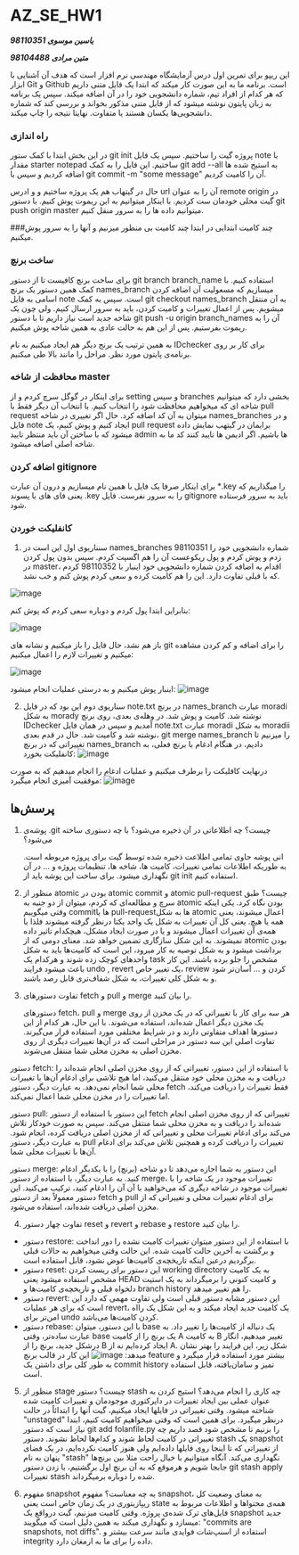 # AZ_SE_HW1
***یاسین موسوی 98110351***

***متین مرادی 98104488***

این ریپو برای تمرین اول درس آزمایشگاه مهندسی نرم افزار است که هدف آن آشنایی با ابزار Git و Github است. برنامه ما به این صورت کار میکند که ابتدا یک فایل متنی داریم که هر کدام از افراد تیم، شماره دانشجویی خود را در آن اضافه میکند. سپس یک برنامه به زبان پایتون نوشته میشود که از فایل متنی مذکور بخواند و بررسی کند که شماره دانشجویی‌ها یکسان هستند یا متفاوت. نهایتا نتیجه را چاپ میکند. 

### راه اندازی
 در این بخش ابتدا با کمک ستور  git init  پروژه گیت را ساختیم. سپس یک فایل note  با مقدار  starter notepad  ساختیم. این فایل را به کمک  git add --all  به استیج شده ها اضافه کردیم و سپس با  git commit -m "some message" آن را کامیت کردیم.

حال در گیتهاب هم یک پروژه ساختیم و و ادرس  url آن را به عنوان remote origin  در گیت محلی خودمان ست کردیم. با اینکار میتوانیم به این ریموت پوش کنیم. با دستور  git push origin master میتوانیم داده ها را به سرور منقل کنیم.

###چند کامیت ابتدایی
در ابتدا چند کامیت بی منظور میزنیم و آنها را به سرور پوش میکنیم. 
### ساخت برنچ
برای ساخت برنچ کافیست تا از دستور  git branch branch_name استفاده کنیم. با کمک همین دستور یک برنچ  names_branch میسازیم که مسعولیت آن اضافه کردن اسامی به فایل note است. سپس به کمک  git checkout names_branch به آن منتقل میشویم.
پس از اعمال تغییرات و کامیت کردن، باید به سرور ارسال کنیم. ولی چون یک شاخه جدید است نیاز داریم تا با دستور  git push -u origin branch_names آن را به ریموت بفرستیم. پس از این هم به حالت عادی به همین شاخه پوش میکنیم. 

به همین ترتیب یک برنج دیگر هم ایجاد میکنیم به نام IDchecker برای کار بر روی برنامه‌ی پایتون مورد نظر. مراحل را مانند بالا طی میکنیم.

### محافظت از شاخه master

برای اینکار در گوگل سرچ کردم و از setting  و سپس  branches بخشی دارد که میتوانیم شاخه ای که میخواهیم محافظت شود را انتخاب کنیم. با انتخاب آن دیگر فقط با  pull request میتوان به آن کد اضافه کرد. حال اگر تغییری در شاخه names_branches و در فایل  note  ایجاد کنیم و پوش کنیم، یک pull request برایمان در گیتهب نمایش داده میشود که با ساختن آن باید منتظر تایید  admin ها باشیم. اگر ادیمن ها تایید کنند کد ما به شاخه اصلی اضافه میشود.

### اضافه کردن gitignore
برای اینکار صرفا یک فایل با همین نام میسازیم و درون آن عبارت *.key را میگذاریم که یعنی فای های با پسوند .key را به سرور نفرست. فایل gitignore باید به سرور فرستاده شود.

### کانفلیکت خوردن 
1. سنناریوی اول این است در names_branches شماره دانشجویی خود را 98110351 زدم و پوش کردم و پول ریکوعست آن را هم اگسپت کردم. سپس بدون پول کردن در  master، اقدام به اضافه کردن شماره دانشجویی خود اینبار با  98110352 کردم که با قبلی تفاوت دارد. این را هم کامیت کرده و سعی کردم پوش کنم و خب نشد. 

![image](https://github.com/yasin459/AZ_SE_HW1/assets/60640286/d1a402a4-7cb4-4ed4-9a5f-84deffca75a5)

بنابراین ابتدا پول کردم و دوباره سعی کردم که پوش کنم:

![image](https://github.com/yasin459/AZ_SE_HW1/assets/60640286/a23a5b06-08c8-453b-ba37-3ad61e65ac64)

باز هم نشد، حال فایل را باز میکنیم و نشانه های git  را برای اضافه و کم کردن مشاهده میکنیم و تغییرات لازم را اعمال میکنیم:

![image](https://github.com/yasin459/AZ_SE_HW1/assets/60640286/994b5b6a-3093-49c1-b8d9-32fc91991010)

اینبار پوش میکنیم و به درستی عملیات انجام میشود:
![image](https://github.com/yasin459/AZ_SE_HW1/assets/60640286/1d99d9d1-27f2-4f86-85e6-dad7d906fcfa)


2. سناریوی دوم این بود که در فایل note.txt در برنچ names_branch عبارت moradi به شکل morady نوشته شد. کامیت و پوش شد. در وهله‌ی بعدی، روی برنچ IDchecker آمدیم و سپس در همان فایل note.txt عبارت moradi به شکل moradii نوشته شد و کامیت شد. حال در قدم بعدی، git merge names_branch را میزنیم تا تغییراتی که در برنچ names_branch دادیم، در هنگام ادغام با برنچ فعلی، به کانفلیکت بخورد:
![image](https://github.com/yasin459/AZ_SE_HW1/assets/62210384/0d4fd9b8-9276-4c49-aeb3-70090dd67af5)

درنهایت کافلیکت را برطرف میکنیم و عملیات ادغام را انجام میدهیم که به صورت موفقیت آمیزی انجام میگیرد:
![image](https://github.com/yasin459/AZ_SE_HW1/assets/62210384/c9cb1908-0d27-4af9-b8e5-e7d1b1211bc4)

## پرسش‌ها

1. پوشه‌ی .git چیست؟ چه اطلاعاتی در آن ذخیره می‌شود؟ با چه دستوری ساخته می‌شود؟
   
    انی پوشه حاوی تمامی اطلاعت ذخیره شده توسط گیت برای پروژه مربوطه است. به طوریکه اطلاعات تمامی تغییرات، کامیت ها، شاخه ها، تنظیمات پروژه و ... در آن نگهداری میشود. برای ساخت این پوشه باید از  git init  استفاده کنیم.

   
2. منظور از atomic بودن در atomic commit و atomic pull-request چیست؟
طبق سرچ و مطالعه‌ای که کردم، میتوان از دو جنبه به atomic بودن نگاه کرد. یکی اینکه وقتی میگوییم commitها یا pull-requestها به شکل atomic اعمال میشوند، یعنی همه یا هیچ. یعنی کل آن تغییرات به شکل یک واحد یکتا درنظر گرفته میشوند فلذا یا همه‌ی آن تغییرات اعمال میشوند و یا در صورت ایجاد مشکل، هیچکدام تاثیر داده نمیشوند. به این شکل سازگاری تضمین خواهد شد. معنای دومی که از atomic بودن برداشت میشود و به شکل توصیه به کار میرود، این است که کامیت‌ها باید به شکل واحدهای کوچک زده شوند و هرکدام یک task مشخص را جلو برده باشند. این کار باعث میشود فرایند undo , revert یک تغییر خاص، review کردن و ... آسان‌تر شود و به شکل کلی تغییرات، به شکل شفاف‌تری قابل رصد باشند. 


3. تفاوت دستورهای fetch و pull و merge را بیان کنید.
   
   دستورهای fetch، pull و merge هر سه برای کار با تغییراتی که در یک مخزن از روی یک مخزن دیگر اعمال شده‌اند، استفاده می‌شوند. با این حال، هر کدام از این دستورها اهداف متفاوتی دارند و در شرایط مختلفی مورد استفاده قرار می‌گیرند. تفاوت اصلی این سه دستور در مراحلی است که در آن‌ها تغییرات دیگری از روی مخزن اصلی به مخزن محلی شما منتقل می‌شوند.

دستور fetch: با استفاده از این دستور، تغییراتی که از روی مخزن اصلی انجام شده‌اند را دریافت و به مخزن محلی خود منتقل می‌کنید، اما هیچ تلاشی برای ادغام آن‌ها با تغییرات محلی شما انجام نمی‌دهد. به عبارت دیگر، دستور fetch فقط تغییرات را دریافت می‌کند، اما تغییرات را در مخزن محلی شما اعمال نمی‌کند.

دستور pull: این دستور با استفاده از دستور fetch تغییراتی که از روی مخزن اصلی انجام شده‌اند را دریافت و به مخزن محلی شما منتقل می‌کند. سپس به صورت خودکار تلاش می‌کند برای ادغام تغییرات محلی و تغییراتی که از مخزن اصلی دریافت کرده، انجام شود. به عبارت دیگر، دستور pull تغییرات را دریافت کرده و همچنین تلاش می‌کند برای ادغام آن‌ها با تغییرات محلی شما.

دستور merge: این دستور به شما اجازه می‌دهد تا دو شاخه (برنچ) را با یکدیگر ادغام کنید. به عبارت دیگر، با استفاده از دستور merge، تغییرات موجود در یک شاخه را با تغییرات موجود در شاخه دیگری که می‌خواهید با آن آن را ادغام کنید، ترکیب می‌کنید. این دستور معمولاً بعد از دستور fetch و pull برای ادغام تغییرات محلی و تغییراتی که از مخزن اصلی دریافت شده‌اند، استفاده می‌شود.


4. تفاوت چهار دستور reset و revert و rebase و restore را بیان کنید.
* دستور restore: با استفاده از این دستور میتوان تغییرات کامیت نشده را دور انداخت و برگشت به آخرین حالت کامیت شده. این حالت وقتی میخواهیم به حالات قبلی برگردیم درعین اینکه تاریخچه‌ی کامیت‌ها عوض نشود، قابل استفاده است.
* دستور reset: این دستور برای ریست کردن working directory به یک کامیت مشخص استفاده میشود یعنی HEAD و کامیت کنونی را برمیگرداند به یک استیت دلخواه قبلی و تاریخچه‌ی کامیت‌ها و branch history را هم تغییر میدهد.
* دستور revert: این دستور مشابه دستور قبلی است ولی تفاوت مهمی که دارد این است که برای هر عملیات revert، یک کامیت جدید ایجاد میکند و به این شکل یک رااه امن‌تر برای undo کردن کامیت‌ها می‌باشد.
* دستور rebase: با این دستور، میتوان base یک دنباله از کامیت‌ها را تغییر داد. به عبارت ساده‌تر، وقتی base یک برنچ را از کامیت A به کامیت B تغییر میدهیم، انگار درشکل جدید، برنچ را از B ایجاد کرده‌ایم نه از A. شکل زیر، این فرایند را بهتر نشان میدهد:
![image](https://github.com/yasin459/AZ_SE_HW1/assets/62210384/41e407db-f254-4e6a-8dfb-40dbf1da46b5)
این کار در قالب برنچ feature بیشتر مورد استفاده قرار میگیرد و به طور کلی برای داشتن یک commit history تمیز و سامان‌یافته، قابل استفاده است.

   
5. منظور از stage چیست؟ دستور stash چه کاری را انجام می‌دهد؟
استیج کردن به عنوان عملی بین ایجاد تغییرات در دایرکتوری موجودمان و تغییرات کامیت شده شناخته میشود. وقتی تغییراتی در فایلها ایجاد میکنیم، گیت آنها را ابتدائاً در حالت "unstaged" درنظر میگیرد. برای همین است که وقتی میخواهیم کامیت کنیم، ابتدا نیاز است که دستور git add folanfile.py را بزنیم تا مشخص شود قصد داریم چه تغییراتی در کامیت لحاظ شوند و کدام‌ها لحاظ نشوند.
دستور stash یک snapshot از تغییراتی که تا اینجا روی فایلها داده‌ایم ولی هنوز کامیت نکرده‌ایم، در یک فضای پنهان به نام "stash" نگهداری می‌کند. آنگاه میتوانیم با خیال راحت مثلا بین برنچ‌ها جابجا شویم و هرموقع که به آن برنچ اول برگشتیم، با زدن دستور git stash apply تغییرات stash شده را دوباره برمیگرداند.


6. مفهوم snapshot به چه معناست؟
مفهوم snapshot، به معنای وضعیت کل ریپازیتوری در یک زمان خاص است یعنی state همه‌ی محتواها و اطلاعات مربوط به فایل‌های ترک شده‌ی پروژه. وقتی کامیت میزنیم، گیت درواقع یک snapshot جدید میسازد و نگهداری میکند به همین دلیل است که میگویند: "commits are snapshots, not diffs". استفاده از اسنپ‌شات فوایدی مانند سرعت بیشتر و integrity داده را برای ما به ارمغان دارد.





